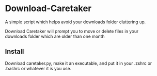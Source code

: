 # Download-Caretaker

A simple script which helps avoid your downloads folder cluttering up.

Download Caretaker will prompt you to move or delete files in your downloads folder which are older than one month

## Install

Download caretaker.py, make it an executable, and put it in your .zshrc or .bashrc or whatever it is you use.
